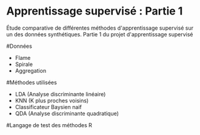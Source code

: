 # Apprentissage supervisé : Partie 1
Étude comparative de différentes méthodes d'apprentissage supervisé sur un des données synthétiques. Partie 1 du projet d'apprentissage supervisé

#Données
* Flame
* Spirale
* Aggregation

#Méthodes utilisées
- LDA (Analyse discriminante linéaire)
- KNN (K plus proches voisins)
- Classificateur Baysien naif
- QDA (Analyse discriminante quadratique)

#Langage de test des méthodes
R

